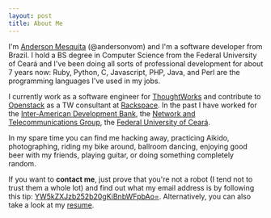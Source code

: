 ```yaml
---
layout: post
title: About Me
---
```


I'm [Anderson Mesquita][linkedin] (@andersonvom) and I'm a software
developer from Brazil.  I hold a BS degree in Computer Science from the
Federal University of Ceará and I've been doing all sorts of professional
development for about 7 years now: Ruby, Python, C, Javascript, PHP,
Java, and Perl are the programming languages I've used in my jobs.

I currently work as a software engineer for [ThoughtWorks][] and
contribute to [Openstack][] as a TW consultant at [Rackspace][].  In the
past I have worked for the [Inter-American Development Bank][iadb], the
[Network and Telecommunications Group][great], the [Federal University
of Ceará][ufc].

In my spare time you can find me hacking away, practicing Aikido,
photographing, riding my bike around, ballroom dancing, enjoying good
beer with my friends, playing guitar, or doing something completely
random.

If you want to **contact me**, just prove that you're not a robot (I
tend not to trust them a whole lot) and find out what my email address
is by following this tip: [YW5kZXJzb252b20gKiBnbWFpbAo=][base64].
Alternatively, you can also take a look at my [resume][].

[linkedin]: http://linkedin.com/andersonmesquita
  "Take a look at my linked in profile"
[follow]: http://twitter.com/andersonvom
  "Follow me on Twitter"
[thoughtworks]: http://thoughtworks.com
  "Visit ThoughtWorks, Inc. website"
[openstack]: http://openstack.org
  "OpenStack Cloud Software"
[rackspace]: http://www.rackspace.com
  "Rackspace - The Open Cloud Company"
[iadb]: http://www.iadb.org
  "Visit the Inter-American Development Bank website"
[great]: http://great.ufc.br
  "Visit GREaT website"
[ufc]: http://www.ufc.br
  "Visit the Federal University of Ceará website"
[base64]: https://duckduckgo.com/?q=base64+decode
  "Find out how to get my email address"
[resume]: /files/2014.03-Anderson.Mesquita-resume-eng.pdf
  "Anderson Mesquita's current-ish resume"
